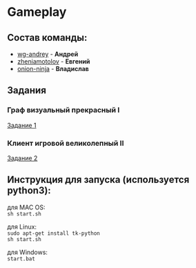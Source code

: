 # Gameplay

## Состав команды:
* [wg-andrey](https://github.com/wg-andrey) -
**Андрей**
* [zheniamotolov](https://github.com/zheniamotolov) -
**Евгений**
* [onion-ninja](https://github.com/onion-ninja) -
**Владислав**

## Задания

### Граф визуальный прекрасный I
[Задание 1](tasks/task_1.md)

### Клиент игровой великолепный II
[Задание 2](tasks/task_2.md)

## Инструкция для запуска (используется python3):
   для MAC OS:<br>
   `sh start.sh`

   для Linux:<br>
   `sudo apt-get install tk-python`<br>
   `sh start.sh`

   для Windows:<br>
   `start.bat`
